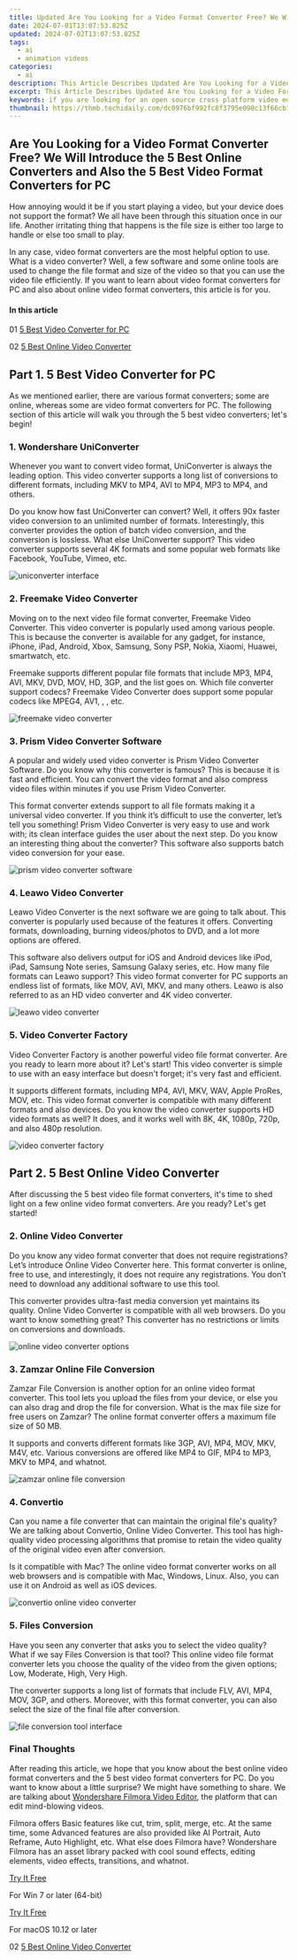 ```yaml
---
title: Updated Are You Looking for a Video Format Converter Free? We Will Introduce the 5 Best Online Converters and Also the 5 Best Video Format Converters for PC for 2024
date: 2024-07-01T13:07:53.825Z
updated: 2024-07-02T13:07:53.825Z
tags: 
  - ai
  - animation videos
categories: 
  - ai
description: This Article Describes Updated Are You Looking for a Video Format Converter Free? We Will Introduce the 5 Best Online Converters and Also the 5 Best Video Format Converters for PC for 2024
excerpt: This Article Describes Updated Are You Looking for a Video Format Converter Free? We Will Introduce the 5 Best Online Converters and Also the 5 Best Video Format Converters for PC for 2024
keywords: if you are looking for an open source cross platform video editor shotcut is a great choice but is it truly the best video editor or is there a better alternative available,are you looking for a video format converter free we will introduce the 5 best online converters and also the 5 best video format converters for pc,converting vtt to srt or in other words converting a document file format web to subtitles file with the srt format can be a cumbersome process for many it becomes difficult when you are new to this and dont have prior guidance,discover the best video frame rate converters for smooth playback including online and offline options learn how to convert frame rates for free and elevate your video quality with these top 8 tools,looking for final cut pro alternative app for your android smartphone or iphone here is the list of the best fcp alternative apps for android and ios users,looking for a free and open source video editor with cross platform support kdenlive video editor is great but is it the best find out from our complete kdenlive review,do you need a royalty free 5 seconds countdown video for your video but dont not where to find one we will introduce you to the best hd and 4k clips that you can always try anytime
thumbnail: https://thmb.techidaily.com/dc0976bf992fc8f3795e090c13f66cb1c6f1455915fe3cbbbf65ceba836d3f9e.jpg
---
```


## Are You Looking for a Video Format Converter Free? We Will Introduce the 5 Best Online Converters and Also the 5 Best Video Format Converters for PC

How annoying would it be if you start playing a video, but your device does not support the format? We all have been through this situation once in our life. Another irritating thing that happens is the file size is either too large to handle or else too small to play.

In any case, video format converters are the most helpful option to use. What is a video converter? Well, a few software and some online tools are used to change the file format and size of the video so that you can use the video file efficiently. If you want to learn about video format converters for PC and also about online video format converters, this article is for you.

#### In this article

01 [5 Best Video Converter for PC](#part1)

02 [5 Best Online Video Converter](#part2)

## Part 1\. 5 Best Video Converter for PC

As we mentioned earlier, there are various format converters; some are online, whereas some are video format converters for PC. The following section of this article will walk you through the 5 best video converters; let's begin!

### 1\. Wondershare UniConverter

Whenever you want to convert video format, UniConverter is always the leading option. This video converter supports a long list of conversions to different formats, including MKV to MP4, AVI to MP4, MP3 to MP4, and others.

Do you know how fast UniConverter can convert? Well, it offers 90x faster video conversion to an unlimited number of formats. Interestingly, this converter provides the option of batch video conversion, and the conversion is lossless. What else UniConverter support? This video converter supports several 4K formats and some popular web formats like Facebook, YouTube, Vimeo, etc.

![uniconverter interface](https://images.wondershare.com/filmora/article-images/2022/video-format-converter-1.jpg)

### 2\. Freemake Video Converter

Moving on to the next video file format converter, Freemake Video Converter. This video converter is popularly used among various people. This is because the converter is available for any gadget, for instance, iPhone, iPad, Android, Xbox, Samsung, Sony PSP, Nokia, Xiaomi, Huawei, smartwatch, etc.

Freemake supports different popular file formats that include MP3, MP4, AVI, MKV, DVD, MOV, HD, 3GP, and the list goes on. Which file converter support codecs? Freemake Video Converter does support some popular codecs like MPEG4, AV1, , , etc.

![freemake video converter](https://images.wondershare.com/filmora/article-images/2022/video-format-converter-2.jpg)

### 3\. Prism Video Converter Software

A popular and widely used video converter is Prism Video Converter Software. Do you know why this converter is famous? This is because it is fast and efficient. You can convert the video format and also compress video files within minutes if you use Prism Video Converter.

This format converter extends support to all file formats making it a universal video converter. If you think it’s difficult to use the converter, let’s tell you something! Prism Video Converter is very easy to use and work with; its clean interface guides the user about the next step. Do you know an interesting thing about the converter? This software also supports batch video conversion for your ease.

![prism video converter software](https://images.wondershare.com/filmora/article-images/2022/video-format-converter-3.jpg)

### 4\. Leawo Video Converter

Leawo Video Converter is the next software we are going to talk about. This converter is popularly used because of the features it offers. Converting formats, downloading, burning videos/photos to DVD, and a lot more options are offered.

This software also delivers output for iOS and Android devices like iPod, iPad, Samsung Note series, Samsung Galaxy series, etc. How many file formats can Leawo support? This video format converter for PC supports an endless list of formats, like MOV, AVI, MKV, and many others. Leawo is also referred to as an HD video converter and 4K video converter.

![leawo video converter](https://images.wondershare.com/filmora/article-images/2022/video-format-converter-4.jpg)

### 5\. Video Converter Factory

Video Converter Factory is another powerful video file format converter. Are you ready to learn more about it? Let's start! This video converter is simple to use with an easy interface but doesn't forget; it's very fast and efficient.

It supports different formats, including MP4, AVI, MKV, WAV, Apple ProRes, MOV, etc. This video format converter is compatible with many different formats and also devices. Do you know the video converter supports HD video formats as well? It does, and it works well with 8K, 4K, 1080p, 720p, and also 480p resolution.

![video converter factory](https://images.wondershare.com/filmora/article-images/2022/video-format-converter-5.jpg)

## Part 2\. 5 Best Online Video Converter

After discussing the 5 best video file format converters, it's time to shed light on a few online video format converters. Are you ready? Let's get started!

### 2\. Online Video Converter

Do you know any video format converter that does not require registrations? Let’s introduce Online Video Converter here. This format converter is online, free to use, and interestingly, it does not require any registrations. You don’t need to download any additional software to use this tool.

This converter provides ultra-fast media conversion yet maintains its quality. Online Video Converter is compatible with all web browsers. Do you want to know something great? This converter has no restrictions or limits on conversions and downloads.

![online video converter options](https://images.wondershare.com/filmora/article-images/2022/video-format-converter-7.jpg)

### 3\. Zamzar Online File Conversion

Zamzar File Conversion is another option for an online video format converter. This tool lets you upload the files from your device, or else you can also drag and drop the file for conversion. What is the max file size for free users on Zamzar? The online format converter offers a maximum file size of 50 MB.

It supports and converts different formats like 3GP, AVI, MP4, MOV, MKV, M4V, etc. Various conversions are offered like MP4 to GIF, MP4 to MP3, MKV to MP4, and whatnot.

![zamzar online file conversion](https://images.wondershare.com/filmora/article-images/2022/video-format-converter-8.jpg)

### 4\. Convertio

Can you name a file converter that can maintain the original file's quality? We are talking about Convertio, Online Video Converter. This tool has high-quality video processing algorithms that promise to retain the video quality of the original video even after conversion.

Is it compatible with Mac? The online video format converter works on all web browsers and is compatible with Mac, Windows, Linux. Also, you can use it on Android as well as iOS devices.

![convertio online video converter](https://images.wondershare.com/filmora/article-images/2022/video-format-converter-9.jpg)

### 5\. Files Conversion

Have you seen any converter that asks you to select the video quality? What if we say Files Conversion is that tool? This online video file format converter lets you choose the quality of the video from the given options; Low, Moderate, High, Very High.

The converter supports a long list of formats that include FLV, AVI, MP4, MOV, 3GP, and others. Moreover, with this format converter, you can also select the size of the final file after conversion.

![file conversion tool interface](https://images.wondershare.com/filmora/article-images/2022/video-format-converter-10.jpg)

### Final Thoughts

After reading this article, we hope that you know about the best online video format converters and the 5 best video format converters for PC. Do you want to know about a little surprise? We might have something to share. We are talking about [Wondershare Filmora Video Editor](https://tools.techidaily.com/wondershare/filmora/download/), the platform that can edit mind-blowing videos.

Filmora offers Basic features like cut, trim, split, merge, etc. At the same time, some Advanced features are also provided like AI Portrait, Auto Reframe, Auto Highlight, etc. What else does Filmora have? Wondershare Filmora has an asset library packed with cool sound effects, editing elements, video effects, transitions, and whatnot.

[Try It Free](https://tools.techidaily.com/wondershare/filmora/download/)

For Win 7 or later (64-bit)

[Try It Free](https://tools.techidaily.com/wondershare/filmora/download/)

For macOS 10.12 or later

02 [5 Best Online Video Converter](#part2)



<ins class="adsbygoogle"
      style="display:block"
      data-ad-client="ca-pub-7571918770474297"
      data-ad-slot="8358498916"
      data-ad-format="auto"
      data-full-width-responsive="true"></ins>